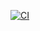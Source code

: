 [![CI](https://github.com/magikabdul/rabbit-labs/actions/workflows/CI.yaml/badge.svg)](https://github.com/magikabdul/rabbit-labs/actions/workflows/CI.yaml)